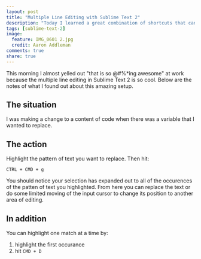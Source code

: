 ```yaml
---
layout: post
title: "Multiple Line Editing with Sublime Text 2"
description: "Today I learned a great combination of shortcuts that can be used in Sublime Text 2 while writing a Puppet module having to do with multiple line editing."
tags: [sublime-text-2]
image:
  feature: IMG_0601 2.jpg
  credit: Aaron Addleman
comments: true
share: true
---
```


This morning I almost yelled out "that is so @#%*ing awesome" at work because the multiple line editing in Sublime Text 2 is so cool. Below are the notes of what I found out about this amazing setup.

## The situation

I was making a change to a content of code when there was a variable that I wanted to replace.

## The action

Highlight the pattern of text you want to replace. Then hit:

`CTRL + CMD + g`

You should notice your selection has expanded out to all of the occurences of the patten of text you highlighted. From here you can replace the text or do some limited moving of the input cursor to change its position to another area of editing.

## In addition

You can highlight one match at a time by:

1. highlight the first occurance
1. hit `CMD + D`